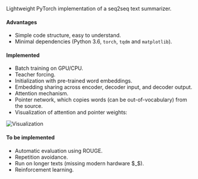 Lightweight PyTorch implementation of a seq2seq text summarizer.

#### Advantages
* Simple code structure, easy to understand.
* Minimal dependencies (Python 3.6, `torch`, `tqdm` and `matplotlib`).

#### Implemented
* Batch training on GPU/CPU.
* Teacher forcing.
* Initialization with pre-trained word embeddings.
* Embedding sharing across encoder, decoder input, and decoder output.
* Attention mechanism.
* Pointer network, which copies words (can be out-of-vocabulary) from the source.
* Visualization of attention and pointer weights:

![Visualization](https://user-images.githubusercontent.com/6981180/42974503-765b21f6-8baf-11e8-8928-9b7a88b033a8.png)

#### To be implemented
* Automatic evaluation using ROUGE.
* Repetition avoidance.
* Run on longer texts (missing modern hardware $_$).
* Reinforcement learning.